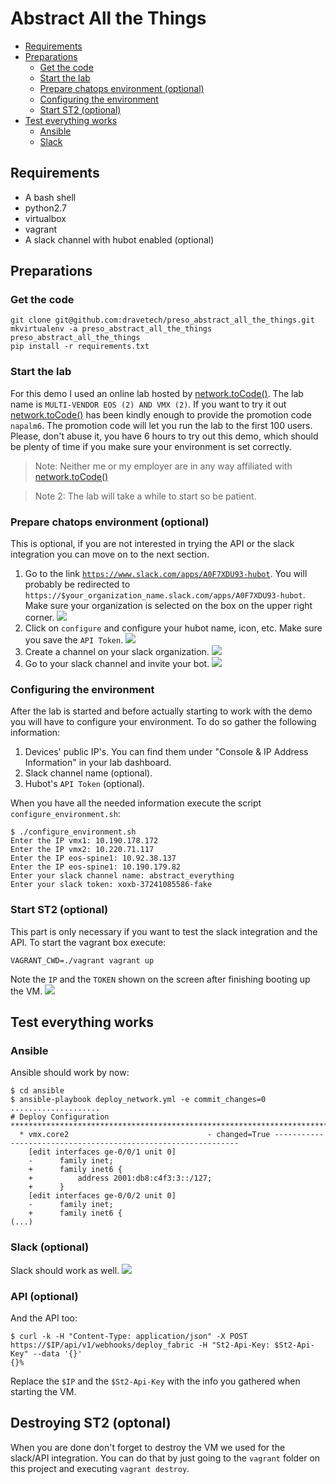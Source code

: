 # Abstract All the Things

<!-- TOC depthFrom:2 depthTo:6 withLinks:1 updateOnSave:1 orderedList:0 -->

- [Requirements](#requirements)
- [Preparations](#preparations)
	- [Get the code](#get-the-code)
	- [Start the lab](#start-the-lab)
	- [Prepare chatops environment (optional)](#prepare-chatops-environment-optional)
	- [Configuring the environment](#configuring-the-environment)
	- [Start ST2 (optional)](#start-st2-optional)
- [Test everything works](#test-everything-works)
	- [Ansible](#ansible)
	- [Slack](#slack)

<!-- /TOC -->

## Requirements

* A bash shell
* python2.7
* virtualbox
* vagrant
* A slack channel with hubot enabled (optional)

## Preparations

### Get the code

```
git clone git@github.com:dravetech/preso_abstract_all_the_things.git
mkvirtualenv -a preso_abstract_all_the_things preso_abstract_all_the_things
pip install -r requirements.txt
```

### Start the lab

For this demo I used an online lab hosted by [network.toCode()](https://labs.networktocode.com/). The lab name is `MULTI-VENDOR EOS (2) AND VMX (2)`. If you want to try it out [network.toCode()](http://networktocode.com/) has been kindly enough to provide the promotion code `napalm6`. The promotion code will let you run the lab to the first 100 users. Please, don't abuse it, you have 6 hours to try out this demo, which should be plenty of time if you make sure your environment is set correctly.


> Note: Neither me or my employer are in any way affiliated with [network.toCode()](http://networktocode.com/)

> Note 2: The lab will take a while to start so be patient.

### Prepare chatops environment (optional)

This is optional, if you are not interested in trying the API or the slack integration you can move on to the next section.

1. Go to the link [`https://www.slack.com/apps/A0F7XDU93-hubot`](https://www.slack.com/apps/A0F7XDU93-hubot). You will probably be redirected to `https://$your_organization_name.slack.com/apps/A0F7XDU93-hubot`. Make sure your organization is selected on the box on the upper right corner. ![](howto/1.png)
1. Click on `configure` and configure your hubot name, icon, etc. Make sure you save the `API Token`. ![](howto/2.png)
1. Create a channel on your slack organization. ![](howto/3.png)
1. Go to your slack channel and invite your bot. ![](howto/4.png)

### Configuring the environment

After the lab is started and before actually starting to work with the demo you will have to configure your environment. To do so gather the following information:

 1. Devices' public IP's. You can find them under "Console & IP Address Information" in your lab dashboard.
 1. Slack channel name (optional).
 1. Hubot's `API Token` (optional).

 When you have all the needed information execute the script `configure_environment.sh`:

```
$ ./configure_environment.sh
Enter the IP vmx1: 10.190.178.172
Enter the IP vmx2: 10.220.71.117
Enter the IP eos-spine1: 10.92.38.137
Enter the IP eos-spine1: 10.190.179.82
Enter your slack channel name: abstract_everything
Enter your slack token: xoxb-37241085586-fake
```

### Start ST2 (optional)

This part is only necessary if you want to test the slack integration and the API. To start the vagrant box execute:

```
VAGRANT_CWD=./vagrant vagrant up
```

Note the `IP` and the `TOKEN` shown on the screen after finishing booting up the VM. ![](howto/5.png)

## Test everything works

### Ansible

Ansible should work by now:

```
$ cd ansible
$ ansible-playbook deploy_network.yml -e commit_changes=0
....................
# Deploy Configuration ****************************************************************************************************
  * vmx.core2                               - changed=True --------------------------------------------------------------
    [edit interfaces ge-0/0/1 unit 0]
    -      family inet;
    +      family inet6 {
    +          address 2001:db8:c4f3:3::/127;
    +      }
    [edit interfaces ge-0/0/2 unit 0]
    -      family inet;
    +      family inet6 {
(...)
```

### Slack (optional)

Slack should work as well. ![](howto/6.png)

### API (optional)

And the API too:

```
$ curl -k -H "Content-Type: application/json" -X POST https://$IP/api/v1/webhooks/deploy_fabric -H "St2-Api-Key: $St2-Api-Key" --data '{}'
{}%
```

Replace the `$IP` and the `$St2-Api-Key` with the info you gathered when starting the VM.

## Destroying ST2 (optonal)

When you are done don't forget to destroy the VM we used for the slack/API integration. You can do that by just going to the `vagrant` folder on this project and executing `vagrant destroy`.
